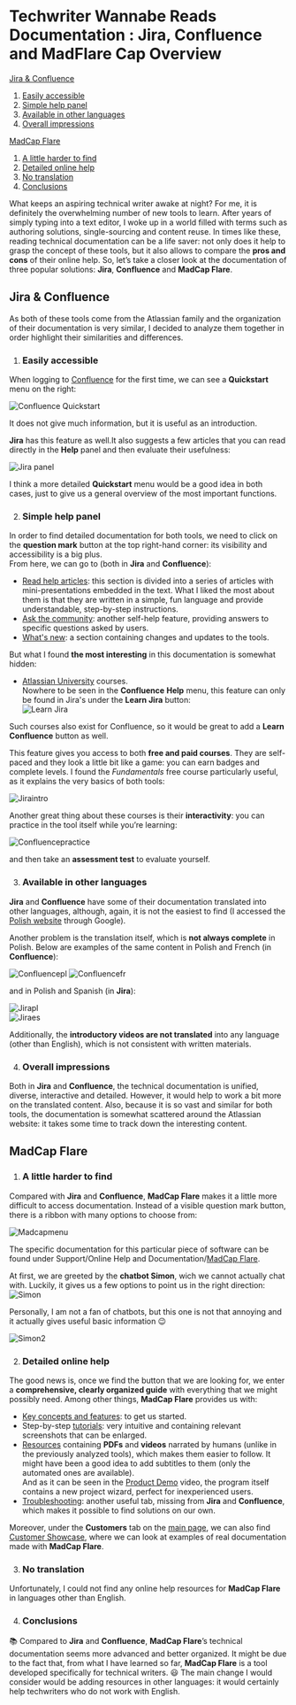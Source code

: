 # **Techwriter Wannabe Reads Documentation : Jira, Confluence and MadFlare Cap Overview**


   [Jira & Confluence](#jira--confluence)  
   1. [Easily accessible](#easily-accessible)
   2. [Simple help panel](#simple-help-panel)
   3. [Available in other languages](#available-in-other-languages)
   4. [Overall impressions](#overall-impressions)  
   
   [MadCap Flare](#madcap-flare)  
   1. [A little harder to find](#a-little-harder-to-find)
   2. [Detailed online help](#detailed-online-help)
   3. [No translation](#no-translation)
   4. [Conclusions](#conclusions)

What keeps an aspiring technical writer awake at night? For me, it is definitely the overwhelming number of new tools to learn. After years of simply typing into a text editor, I woke up in a world filled with terms such as authoring solutions, single-sourcing and content reuse. In times like these, reading technical documentation can be a life saver: not only does it help to grasp the concept of these tools, but it also allows to compare the **pros and cons** of their online help. So, let’s take a closer look at the documentation of three popular solutions: **Jira**, **Confluence** and **MadCap Flare**.

## Jira & Confluence
 
As both of these tools come from the Atlassian family and the organization of their documentation is very similar, I decided to analyze them together in order highlight their similarities and differences. 

1. ### **Easily accessible** 

When logging to [Confluence](https://techcommvistula.atlassian.net/wiki/spaces/TECHCOMMVI/overview) for the first time, we can see a **Quickstart** menu on the right:  

![Confluence Quickstart](confluence1.jpeg)  

It does not give much information, but it is useful as an introduction.  

**Jira** has this feature as well.It also suggests a few articles that you can read directly in the **Help** panel and then evaluate their usefulness:  

![Jira panel](jira2.jpeg)

I think a more detailed **Quickstart** menu would be a good idea in both cases, just to give us a general overview of the most important functions.

2. ### **Simple help panel**  

In order to find detailed documentation for both tools, we need to click on the **question mark** button at the top right-hand corner: its visibility and accessibility is a big plus.  
From here, we can go to (both in **Jira** and **Confluence**):  
* [Read help articles](https://support.atlassian.com/confluence-cloud/resources/): this section is divided into a series of articles with mini-presentations embedded in the text. What I liked the most about them is that they are written in a simple, fun language and provide understandable, step-by-step instructions.  
* [Ask the community](https://community.atlassian.com/t5/Confluence/ct-p/confluence): another self-help feature, providing answers to specific questions asked by users.  
* [What's new](https://confluence.atlassian.com/cloud/blog): a section containing changes and updates to the tools.  

But what I found **the most interesting** in this documentation is somewhat hidden: 
* [Atlassian University](https://university.atlassian.com/student/catalog) courses.  
  Nowhere to be seen in the **Confluence** **Help** menu, this feature can only be found in Jira's under the **Learn Jira** button:  
![Learn Jira](jira3.jpeg)  

Such courses also exist for Confluence, so it would be great to add a **Learn Confluence** button as well.  

This feature gives you access to both **free and paid courses**. They are self-paced and they look a little bit like a game: you can earn badges and complete levels. I found the *Fundamentals* free course particularly useful, as it explains the very basics of both tools:  

![Jiraintro](jira1.jpeg)  


Another great thing about these courses is their **interactivity**: you can practice in the tool itself while you’re learning:

![Confluencepractice](confluence2.jpeg)  


and then take an **assessment test** to evaluate yourself.  

3. ### **Available in other languages**  

**Jira** and **Confluence** have some of their documentation translated into other languages, although, again, it is not the easiest to find (I accessed the [Polish website](https://www.atlassian.com/pl/software/confluence) through Google).  

Another problem is the translation itself, which is **not always complete** in Polish. Below are examples of the same content in Polish and French (in **Confluence**):  

![Confluencepl](confluencepl.jpeg)
![Confluencefr](confluencefr.jpeg)  

and in Polish and Spanish (in **Jira**):  

![Jirapl](jirapl.jpeg)  
![Jiraes](jiraesp.jpeg)  

Additionally, the **introductory videos are not translated** into any language (other than English), which is not consistent with written materials.  

4. ### **Overall impressions**
   
Both in **Jira** and **Confluence**, the technical documentation is unified, diverse, interactive and detailed. However, it would help to work a bit more on the translated content. Also, because it is so vast and similar for both tools, the documentation is somewhat scattered around the Atlassian website: it takes some time to track down the interesting content.  

  

## MadCap Flare  

1. ### **A little harder to find**  

Compared with **Jira** and **Confluence**, **MadCap Flare** makes it a little more difficult to access documentation. Instead of a visible question mark button, there is a ribbon with many options to choose from:  

![Madcapmenu](madcap3.jpeg)  

The specific documentation for this particular piece of software can be found under Support/Online Help and Documentation/[MadCap Flare](https://help.madcapsoftware.com/flare2021r2/Content/Flare/Introduction/Home.htm).  

At first, we are greeted by the **chatbot Simon**, wich we cannot actually chat with. Luckily, it gives us a few options to point us in the right direction:  
![Simon](madcap2.jpeg)  

Personally, I am not a fan of chatbots, but this one is not that annoying and it actually gives useful basic information :wink:

![Simon2](madcap1.jpeg)  

  

2. ### **Detailed online help**  

The good news is, once we find the button that we are looking for, we enter a **comprehensive, clearly organized guide** with everything that we might possibly need. Among other things, **MadCap Flare** provides us with:
* [Key concepts and features](https://help.madcapsoftware.com/flare2021r2/Content/Flare/Introduction/Features/Key-Features.htm): to get us started.   
* Step-by-step [tutorials](https://help.madcapsoftware.com/flare2021r2/Content/Flare/Tutorials/Tutorials.htm): very intuitive and containing relevant screenshots that can be enlarged.  
* [Resources](https://help.madcapsoftware.com/flare2021r2/Content/Flare/Introduction/Resources.htm) containing **PDFs** and **videos** narrated by humans (unlike in the previously analyzed tools), which makes them easier to follow. It might have been a good idea to add subtitles to them (only the automated ones are available).  
And as it can be seen in the [Product Demo](https://www.madcapsoftware.com/videos/flare/product-demo-an-overview-of-madcap-flare/#content) video, the program itself contains a new project wizard, perfect for inexperienced users.  
* [Troubleshooting](https://help.madcapsoftware.com/flare2021r2/Content/Flare/Troubleshooting/Troubleshooting.htm): another useful tab, missing from **Jira** and **Confluence**, which makes it possible to find solutions on our own.  

Moreover, under the **Customers** tab on the [main page](https://www.madcapsoftware.com), we can also find [Customer Showcase](https://www.madcapsoftware.com/customers/customer-showcase/), where we can look at examples of real documentation made with **MadCap Flare**.  

3. ### **No translation**  

Unfortunately, I could not find any online help resources for **MadCap Flare** in languages other than English.  

4. ### **Conclusions**  

:books: Compared to **Jira** and **Confluence**, **MadCap Flare**’s technical documentation seems more advanced and better organized. It might be due to the fact that, from what I have learned so far, **MadCap Flare** is a tool developed specifically for technical writers. :smiley: The main change I would consider would be adding resources in other languages: it would certainly help techwriters who do not work with English.